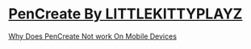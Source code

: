 # [PenCreate By LITTLEKITTYPLAYZ](https://scratch.mit.edu/studios/31589486/)
[Why Does PenCreate Not work On Mobile Devices](pencreatemobile.md)
